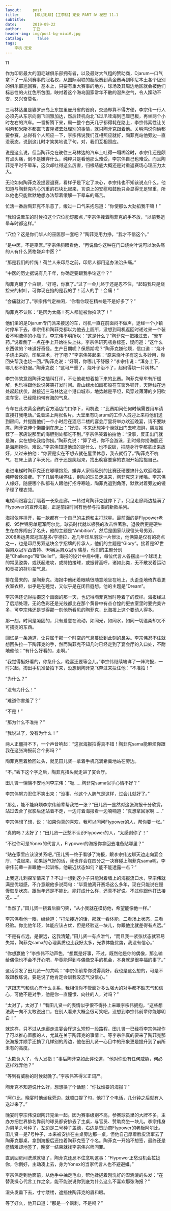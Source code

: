 ```yaml
---
layout:     post
title:      【印尼毛球】【主李桃】宠爱 PART Ⅳ 秘密 11.1
subtitle:   
date:       2019-09-22
author:     丁丑
header-img: img/post-bg-miui6.jpg
catalog: 	  false
tags:
    李桃·宠爱
---
```


11

作为印尼最大的羽毛球俱乐部拥有者，以及最财大气粗的赞助商，Djarum一口气拿下了一系列赛事的冠名权，从国际羽联的超级赛到黄金赛再到印尼本土各个级别的俱乐部巡回赛，基本上，只要有重大赛事的地方，球场及其周边地区就会被他们标志性的火红色所包围，映衬着这个海岛国家常年不散的湿热空气，令人躁动不安，又兴奋莫名。

三马林达虽是婆罗洲岛上东加里曼丹省的首府，交通却算不得方便，李宗伟一行人必须先从东京向南飞回雅加达，然后转机向北飞过爪哇海到巴厘巴板，再坐两个小时左右的汽车。一番折腾下来，周一整个白天几乎都得耗在路上，李宗伟索性让关明鸿和米斯本都直飞吉隆坡去处理别的事情，就只陶菲克跟着他。关明鸿说你俩都要参赛，总得有个人照应一下，李宗伟说我们互相照应就好，陶菲克站他旁边一直没表态，说到这儿时才笑笑地说了句，对，我们互相照应。

说是这么说，但当陶菲克在驶往三马林达的汽车上吐得一塌糊涂时，李宗伟还是颇有点头痛，倒不是嫌弃什么，纯粹只是看他那么难受，李宗伟自己也难受。而且陶菲克平时不晕车，这次却吐得这么厉害，归根结底大概还是对重返赛场心理压力太大。

无论如何陶菲克没提要退赛，看样子是下定了决心，李宗伟也不知该说点什么。他知道与陶菲克内心沉重的石块比起来，言语上的安慰和鼓励只会显得无足轻重，所以他也只能默默地想办法帮着缓解一下晕车的痛苦。

忙活一番后陶菲克不乐意了，缓过一口气来抱怨道：“你使那么大劲掐我干嘛！”

“我妈说晕车的时候掐这个穴位能舒服点，”李宗伟拽着陶菲克的手不放，“以前我姐晕车时都这样。”

“穴位？这是你们华人的巫医那一套吧？”陶菲克用力挣，“我才不信这个。”

“是中医，不是巫医。”李宗伟斜眼看他，“再说像你这种在门口烧树叶说可以治头痛的人有什么资格嫌弃中医？”

“那是我们的传统！荷兰人来印尼之前，印尼人都用这办法治头痛。”

“中医的历史据说有几千年，你确定要跟我争论这个？”

陶菲克翻了个白眼，“好吧，你赢了。”过了一会儿终于还是忍不住，“起码我只是烧捡来的树叶，可你现在掐的是我的手！活人的手！会痛！”

“会痛就对了。”李宗伟气定神闲，“你看你现在精神是不是好多了？”

陶菲克不认账：“是因为太痛！死人都能被你掐活了！”

他们坐的是Djarum专门派来接送的车，司机一直在前面闷不做声，途经一个小镇时停车下去，李宗伟和陶菲克都以为他去上厕所，没想到司机返回时递过来一个装着不明液体的小瓶子。李宗伟不明所以：“这是什么？”陶菲克一把接过去，“晕车药。”说着倒了一点在手上开始往头上抹。李宗伟研究瓶身标签，疑问道：“这什么东西做的？味道好奇怪。生产日期呢？保质期呢？”陶菲克嫌他烦，信口道：“烧叶子烧出来的，印尼巫术，行了吧？”李宗伟笑起来：“原来烧叶子有这么多妙用，你回头帮我也烧一回。”陶菲克说：“好啊，你哪儿不舒服？”李宗伟说：“浑身上下，哪儿都不舒服。”陶菲克说：“这可严重了，烧叶子治不了，起码得烧一片树林。”

李宗伟故意跟陶菲克插科打诨，不让他老想着接下来的比赛。陶菲克晕车有所缓解，也乐得跟他说说笑笑打发时间。青山绿水如画布般在车窗外铺开，天际线在远处起起伏伏，越接近三马林达这个港口城市，地势越是平坦，风穿过薄薄的夕阳吹进车窗，已经隐约带有海的气息。

 

专车在此次黄金赛的官方酒店门口停下，司机说：“比赛期间任何时候需要用车请直接打我电话。”说着递上两张名片。大堂里有Djarum的工作人员迎上来将他们送到房间，并提醒他们一个小时后在酒店二楼的宴会厅里将举办欢迎晚宴，请不要缺席。陶菲克伸个懒腰倒在床上：“好烦，本来还想冲个澡就出门去吃海鲜，朋友推荐了一家店说那里的海胆别处都吃不到。”李宗伟笑着拍拍他：“没事，反正出门就是海，实在想吃我给你捞。”陶菲克说：“算了吧，你不会游泳，到时候你捞海胆还是海胆捞你，难说。”李宗伟知道他烦的是什么，也不说破，把随身行李都拿出来放好，又过来拍他：“你要是实在不想去就在屋里休息，我去就行了。”陶菲克不吭气，在床上装了半天死，终于还是爬起来，找出晚宴要穿的衣服开始拾掇自己。

走进电梯时陶菲克还在嘟囔抱怨，嫌弃人家低级别的比赛还硬要搞什么欢迎晚宴，纯粹奢侈浪费。下了几层电梯停住，别队的球员走进来，陶菲克这才闭嘴。李宗伟人缘好，随便哪个队都有人跟他打招呼寒暄，陶菲克退到角落，默默对着旁边的镜子理了理衣领。

电梯间跟宴会厅隔着一长条走廊。一转过弯陶菲克就停下了，只见走廊两边挂满了Flypower的宣传海报，正是前段时间有他参与拍摄的新款系列。

海报依序排开，每一款都有一个自己的主题和主打球星。最前面的是Flypower老板、95世锦男单冠军阿尔比，球员时代就以极强的攻击性著称，退役后更是硬生生在商界闯出了名头，他的主题是“Ambition”。然后是国家队现役头号男双、2008奥运男双冠军基多/亨德拉，近几年印尼羽球一片惨淡，他俩算是仅有的亮点之一，也是印尼男双这块金字招牌的传承人，他们的主题是“Glory”。接着是97世锦男双冠军西吉特、96奥运男双冠军瑞基，他们的主题分别是“Challenge”和“Belief”。海报的设计中规中矩，每位代言人各摆出一个球场上的常见姿势，或跃起进攻，或持拍接球，或振臂高呼，诸如此类，无不散发着运动和竞技的荷尔蒙气息。

排在最末的，是陶菲克。海报中他闭着眼睛很随意地坐在地上，头歪歪地倚靠着更衣室衣柜，似乎是在睡觉，又似乎是在闭目遐想。他的主题是“Dream”。

李宗伟还记得拍摄这个画面的那一天，也记得陶菲克当时睡着了的模样。海报经过了后期处理，无论色彩还是光线都比在那个黄昏中有点仓惶的更衣室里时要完美许多，可李宗伟还是觉得那一刻他所看见的陶菲克，比海报上这个要动人得多。

那一刻，时间是凝固的，只有爱意在流动，如同光，如同水，如同一切温柔却又不可捕捉的东西。

回忆是一条通道，让只属于那一个时空的气息蔓延到此刻的鼻尖。李宗伟忍不住就想回头拉一下陶菲克的手，然而陶菲克不知几时已经走到了宴会厅的入口处，不耐地催他：“有什么好看的，走啊。”

“我觉得挺好看的，你急什么，晚宴还要等会儿。”李宗伟继续端详了一阵海报，一时兴起，掏出手机准备拍下来，没想到陶菲克飞奔过来拦住他：“不准拍！”

“为什么？”

“没有为什么！”

“难道你害羞了？”

“不是！”

“那为什么不准拍？”

“我说过了，没有为什么！”

两人正僵持不下，一个声音响起：“这张海报拍得真不错！陶菲克sama能麻烦你跟我在这张海报前合个影吗？”

陶菲克黑着脸回过头，就见田儿贤一拿着手机充满希冀地站在旁边。

“不。”丢下这个字之后，陶菲克扭头就走进了宴会厅。

田儿贤一惴惴不安地问李宗伟：“呃……陶菲克sama似乎心情不好？”

李宗伟努力忍住不笑出来：“没事，他这个人脾气是这样，过会儿就好了。”

“那么，能不能麻烦李宗伟前辈帮我拍一张？”田儿贤一显然对这张海报十分欣赏，站过去合了张影后还站着不走，一边盯着海报看一边喃喃道：“真想拿回家啊……”

李宗伟想了想，说：“如果你真的喜欢，我可以问问Flypower的人，帮你要一张。”

“真的吗？太好了！”田儿贤一正愁不认识Flypower的人，“太感谢你了！”

“不过你可是Yonex的代言人，Flypower的海报你拿回去准备贴哪里？”

“贴在家里应该没关系吧。”田儿贤一终于看够了海报，跟李宗伟边聊天边走向宴会厅，“说起来，如果运气好的话，我也许会在四分之一决赛碰上陶菲克sama呢，李宗伟前辈一直跟他一起训练，他最近状态如何？能不能透露一点？”

上我这儿刺探军情来了？不过一想到这小子只能对着墙上的海报流口水，李宗伟就满是优越感，不介意跟他多说两句：“毕竟他离开赛场这么多年，现在只能说在慢慢恢复状态，跟当年还是不能比，能打成什么样，还真不好说。不过你跟他打法接近……”

“当然了，”田儿贤一挠着后脑勺笑，“从小我就在模仿他，希望能像他一样。”

李宗伟看他一眼，继续道：“打法接近的话，那就一看体能，二看场上状态，三看经验。你比他年轻，体能应该占优，但是经验这一块儿，你跟他比就差得有点远。”

“不是有点远，是很远，这我清楚。”田儿贤一有点泄气，“而且我一紧张状态就容易失常，陶菲克sama的心理素质也比我好太多，光靠体能优势，我没有信心。”

“你想赢他？”李宗伟不动声色，“想赢是好事，不过，既然他是你的偶像，那么输给偶像也不会不开心吧，毕竟能得到与偶像交手的机会，本身就是很幸福的事了。”

这话引发了田儿贤一的共鸣：“李宗伟前辈你说得真好，我也是这么想的，可是不敢跟教练说，要是说了他肯定会训我没志气没信心。”

“这跟志气和信心有什么关系，我相信你不管面对多么强大的对手都不缺志气和信心，可他不是对手，他是你一直憧憬、向往的人，对吗？”

“太对了，太对了！”看田儿贤一的表情似乎恨不得扑上来跟李宗伟拥抱，“这些想法我一向不太敢说出口，在别人看来大概会很可笑吧，没想到李宗伟前辈你能够明白！”

就这样，只不过从走廊走进宴会厅这么短短一段路程，田儿贤一已经将李宗伟视作了可以推心置腹的人，尤其在关于陶菲克的事情上。等李宗伟真的要来了陶菲克那张海报并顺手还捎了几样别的周边，他在田儿贤一心目中的形象更是提升到了前所未有的高度。

 

“太欺负人了，令人发指！”事后陶菲克如此评论道，“他对你没有任何威胁，何必这样戏弄他？”

“等到有威胁的时候就晚了。”李宗伟答得义正词严。

陶菲克不知道说什么好，想想换了个话题：“你找谁要的海报？”

“阿尔比，晚宴时他坐我旁边，就顺口提了句，他打了个电话，几分钟之后就有人送过来了。”

晚宴时李宗伟没跟陶菲克坐一起。因为赛事级别不高，参赛球员里的大牌不多，主办方把世界排名靠前的球员都安排去了主桌，与官员、赞助商坐一块儿。李宗伟身为男单头号种子，左边是二号种子盖德，右边是赞助商Flypower的老板阿尔比。田儿贤一是7号种子，本来被安排在主桌旁边那一桌，但他自己厚着脸皮流窜去了陶菲克那桌，拿到海报后还拉着陶菲克签了个名。陶菲克一开始不想签，最终还是盛情难却地签了，晚宴一结束就找李宗伟兴师问罪。

直到回房间洗漱就寝了，陶菲克还忍不住念叨这事：“Flypower正愁没机会拉拢你，你倒好，主动凑上去，身为Yonex的当家代言人也不避避嫌。”

李宗伟走到他面前，从他手中抽走毛巾，帮他揉搓着刚洗好的湿漉漉的头发：“在替我操心代言工作之余，能不能说说你到底为什么这么不喜欢那张海报？”

湿头发垂下去，寸寸缕缕，遮挡住陶菲克的眉和眼。

等了好久，他开口道：“那是一个讽刺，不是吗？”
